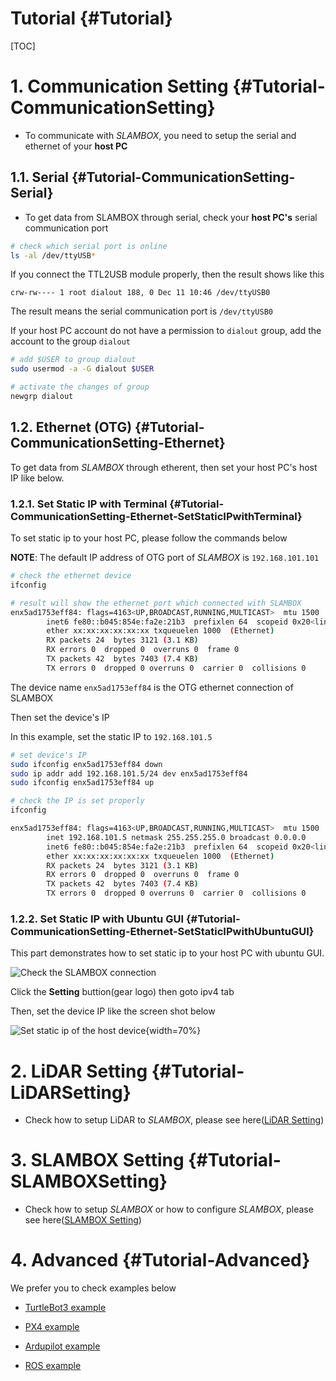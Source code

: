 # Tutorial {#Tutorial}

[TOC]

# 1. Communication Setting {#Tutorial-CommunicationSetting}

- To communicate with *SLAMBOX*, you need to setup the serial and ethernet of your **host PC**

## 1.1. Serial {#Tutorial-CommunicationSetting-Serial}

- To get data from SLAMBOX through serial, check your **host PC's** serial communication port

```bash
# check which serial port is online
ls -al /dev/ttyUSB*
```

If you connect the TTL2USB module properly, then the result shows like this

```
crw-rw---- 1 root dialout 188, 0 Dec 11 10:46 /dev/ttyUSB0
```

The result means the serial communication port is `/dev/ttyUSB0`

If your host PC account do not have a permission to `dialout` group, add the account to the group `dialout`

```bash
# add $USER to group dialout
sudo usermod -a -G dialout $USER

# activate the changes of group
newgrp dialout
```

## 1.2. Ethernet (OTG) {#Tutorial-CommunicationSetting-Ethernet}

To get data from *SLAMBOX* through etherent, then set your host PC's host IP like below.

### 1.2.1. Set Static IP with Terminal {#Tutorial-CommunicationSetting-Ethernet-SetStaticIPwithTerminal}

To set static ip to your host PC, please follow the commands below

**NOTE**: The default IP address of OTG port of *SLAMBOX* is `192.168.101.101`

```bash
# check the ethernet device
ifconfig

# result will show the ethernet port which connected with SLAMBOX
enx5ad1753eff84: flags=4163<UP,BROADCAST,RUNNING,MULTICAST>  mtu 1500
        inet6 fe80::b045:854e:fa2e:21b3  prefixlen 64  scopeid 0x20<link>
        ether xx:xx:xx:xx:xx:xx txqueuelen 1000  (Ethernet)
        RX packets 24  bytes 3121 (3.1 KB)
        RX errors 0  dropped 0  overruns 0  frame 0
        TX packets 42  bytes 7403 (7.4 KB)
        TX errors 0  dropped 0 overruns 0  carrier 0  collisions 0
```

The device name `enx5ad1753eff84` is the OTG ethernet connection of SLAMBOX

Then set the device's IP 

In this example, set the static IP to `192.168.101.5`

```bash
# set device's IP
sudo ifconfig enx5ad1753eff84 down
sudo ip addr add 192.168.101.5/24 dev enx5ad1753eff84
sudo ifconfig enx5ad1753eff84 up

# check the IP is set properly
ifconfig

enx5ad1753eff84: flags=4163<UP,BROADCAST,RUNNING,MULTICAST>  mtu 1500
        inet 192.168.101.5 netmask 255.255.255.0 broadcast 0.0.0.0
        inet6 fe80::b045:854e:fa2e:21b3  prefixlen 64  scopeid 0x20<link>
        ether xx:xx:xx:xx:xx:xx txqueuelen 1000  (Ethernet)
        RX packets 24  bytes 3121 (3.1 KB)
        RX errors 0  dropped 0  overruns 0  frame 0
        TX packets 42  bytes 7403 (7.4 KB)
        TX errors 0  dropped 0 overruns 0  carrier 0  collisions 0
```

### 1.2.2. Set Static IP with Ubuntu GUI {#Tutorial-CommunicationSetting-Ethernet-SetStaticIPwithUbuntuGUI}

This part demonstrates how to set static ip to your host PC with ubuntu GUI.

![Check the SLAMBOX connection](imgs/getting_started/communication_setup/ubuntu_ip_setup_gui.jpg)

Click the **Setting** buttion(gear logo) then goto ipv4 tab

Then, set the device IP like the screen shot below

![Set static ip of the host device](imgs/getting_started/communication_setup/setup_static_ip_gui.jpg){width=70%}

# 2. LiDAR Setting {#Tutorial-LiDARSetting}

- Check how to setup LiDAR to *SLAMBOX*, please see here([LiDAR Setting](#LiDARSetting))

# 3. SLAMBOX Setting {#Tutorial-SLAMBOXSetting}

- Check how to setup *SLAMBOX* or how to configure *SLAMBOX*, please see here([SLAMBOX Setting](#SLAMBOXSetting))

# 4. Advanced {#Tutorial-Advanced}

We prefer you to check examples below

- [TurtleBot3 example](#TurtleBotExample)

- [PX4 example](#PX4Example)

- [Ardupilot example](#ArdupilotExample)

- [ROS example](https://github.com/j-marple-dev/slambox-ros)
